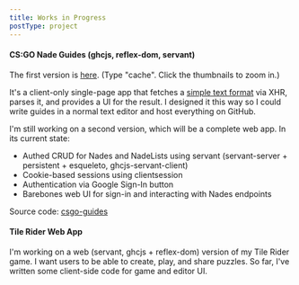 ```yaml
---
title: Works in Progress
postType: project
---
```


#### CS:GO Nade Guides (ghcjs, reflex-dom, servant)

The first version is [here](/nades). (Type "cache". Click the thumbnails to zoom in.)

It's a client-only single-page app that fetches a [simple text format](/nades/public/cache.txt) via XHR, parses it, and provides a UI for the result.
I designed it this way so I could write guides in a normal text editor and host everything on GitHub.

I'm still working on a second version, which will be a complete web app. In its current state:

* Authed CRUD for Nades and NadeLists using servant (servant-server + persistent + esqueleto, ghcjs-servant-client)
* Cookie-based sessions using clientsession
* Authentication via Google Sign-In button
* Barebones web UI for sign-in and interacting with Nades endpoints

Source code: [csgo-guides](https://github.com/ublubu/csgo-guides)
    
#### Tile Rider Web App

I'm working on a web (servant, ghcjs + reflex-dom) version of my Tile Rider game. I want users to be able to create, play, and share puzzles. So far, I've written some client-side code for game and editor UI.
